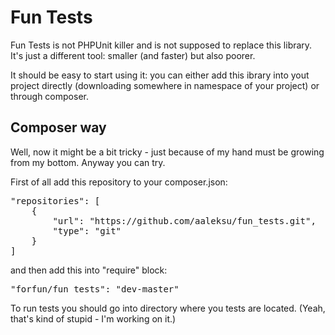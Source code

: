 # Fun Tests

Fun Tests is not PHPUnit killer and is not supposed to replace this library. It's just a different tool: smaller (and faster) but also poorer.

It should be easy to start using it: you can either add this ibrary into yout project directly (downloading somewhere in namespace of your project) or through composer.

Composer way
------------

Well, now it might be a bit tricky  - just because of my hand must be growing from my bottom.
Anyway you can try.

First of all add this repository to your composer.json:

<pre>
"repositories": [
    {
        "url": "https://github.com/aaleksu/fun_tests.git",
        "type": "git"
    }
]
</pre>

and then add this into "require" block:

<pre>
"forfun/fun_tests": "dev-master"
</pre>

To run tests you should go into directory where you tests are located. (Yeah, that's kind of stupid - I'm working on it.)
